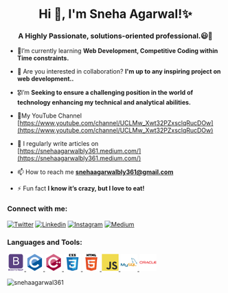 <h1 align="center">Hi 👋, I'm Sneha Agarwal!✨</h1>
<h3 align="center">A Highly Passionate, solutions-oriented professional.😃🌈</h3>

- 🎯I’m currently learning **Web Development, Competitive Coding within Time constraints.**

- 🌈 Are you interested in collaboration? **I'm up to any inspiring project on web development..**

- 🎖️I’m **Seeking to ensure a challenging position in the world of technology enhancing my technical and analytical abilities.**

- 🎥My YouTube Channel [https://www.youtube.com/channel/UCLMw_Xwt32PZxsclqRucDOw](https://www.youtube.com/channel/UCLMw_Xwt32PZxsclqRucDOw)

- 📝 I regularly write articles on [https://snehaagarwalbly361.medium.com/](https://snehaagarwalbly361.medium.com/)

- 📫 How to reach me **snehaagarwalbly361@gmail.com**

- ⚡ Fun fact **I know it’s crazy, but I love to eat!**

<h3 align="left">Connect with me:</h3>
<p align="left">

<a href="https://twitter.com/snehaagrwal_" target="blank"><img align="center" src="https://cdn.jsdelivr.net/npm/simple-icons@v3/icons/twitter.svg"  alt="Twitter" height="30" width="40" /></a><nbsp>
<a href="https://linkedin.com/in/sneha-agrwal" target="blank"><img align="center"  src="https://cdn.jsdelivr.net/npm/simple-icons@v3/icons/linkedin.svg" alt="Linkedin" height="30" width="40" /></a><nbsp>
<a href="https://instagram.com/snehaagrwal_" target="blank"><img align="center"  src="https://cdn.jsdelivr.net/npm/simple-icons@v3/icons/instagram.svg" alt="Instagram" height="30" width="40" /></a><nbsp>
<a href="https://medium.com/@snehaagarwalbly361" target="blank"><img align="center" src="https://cdn.jsdelivr.net/npm/simple-icons@v3/icons/medium.svg" alt="Medium" height="30" width="40" /></a>
</p>

<h3 align="left">Languages and Tools:</h3>
<p align="left"> <a href="https://getbootstrap.com" target="_blank"> <img src="https://raw.githubusercontent.com/devicons/devicon/master/icons/bootstrap/bootstrap-plain-wordmark.svg" alt="bootstrap" width="40" height="40"/> </a> <a href="https://www.cprogramming.com/" target="_blank"> <img src="https://raw.githubusercontent.com/devicons/devicon/master/icons/c/c-original.svg" alt="c" width="40" height="40"/> </a> <a href="https://www.w3schools.com/cpp/" target="_blank"> <img src="https://raw.githubusercontent.com/devicons/devicon/master/icons/cplusplus/cplusplus-original.svg" alt="cplusplus" width="40" height="40"/> </a> <a href="https://www.w3schools.com/css/" target="_blank"> <img src="https://raw.githubusercontent.com/devicons/devicon/master/icons/css3/css3-original-wordmark.svg" alt="css3" width="40" height="40"/> </a> <a href="https://www.w3.org/html/" target="_blank"> <img src="https://raw.githubusercontent.com/devicons/devicon/master/icons/html5/html5-original-wordmark.svg" alt="html5" width="40" height="40"/> </a> <a href="https://developer.mozilla.org/en-US/docs/Web/JavaScript" target="_blank"> <img src="https://raw.githubusercontent.com/devicons/devicon/master/icons/javascript/javascript-original.svg" alt="javascript" width="40" height="40"/> </a> <a href="https://www.mysql.com/" target="_blank"> <img src="https://raw.githubusercontent.com/devicons/devicon/master/icons/mysql/mysql-original-wordmark.svg" alt="mysql" width="40" height="40"/> </a> <a href="https://www.oracle.com/" target="_blank"> <img src="https://raw.githubusercontent.com/devicons/devicon/master/icons/oracle/oracle-original.svg" alt="oracle" width="40" height="40"/> </a> </p>

<p><img align="center" src="https://github-readme-stats.vercel.app/api/top-langs?username=snehaagarwal361&show_icons=true&locale=en&layout=compact" alt="snehaagarwal361" /></p>
